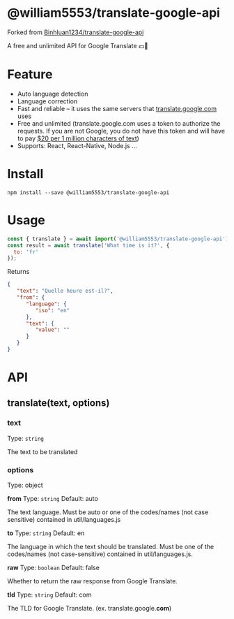 # @william5553/translate-google-api

Forked from [Binhluan1234/translate-google-api](https://github.com/Binhluan1234/translate-google-api)

A free and unlimited API for Google Translate  💵🚫
# Feature

- Auto language detection
- Language correction
- Fast and reliable – it uses the same servers that [translate.google.com](https://translate.google.com/) uses
- Free and unlimited (translate.google.com uses a token to authorize the requests. If you are not Google, you do not have this token and will have to pay [$20 per 1 million characters of text](https://cloud.google.com/translate/v2/pricing))
- Supports: React, React-Native, Node.js ...

# Install

```shell
npm install --save @william5553/translate-google-api
```

# Usage

```javascript
const { translate } = await import('@william5553/translate-google-api');
const result = await translate('What time is it?', {
  to: 'fr'
});
```
Returns
```json
{
   "text": "Quelle heure est-il?",
   "from": {
      "language": {
         "iso": "en"
      },
      "text": {
         "value": ""
      }
   }
}
```

# API

## translate(text, options)

### text

Type: `string`

The text to be translated

### options

Type: object

**from**
Type: `string` Default: auto

The text language. Must be auto or one of the codes/names (not case sensitive) contained in util/languages.js

**to**
Type: `string` Default: en

The language in which the text should be translated. Must be one of the codes/names (not case-sensitive) contained in util/languages.js.

**raw**
Type: `boolean` Default: false

Whether to return the raw response from Google Translate.

**tld**
Type: `string` Default: com

The TLD for Google Translate. (ex. translate.google.**com**)
